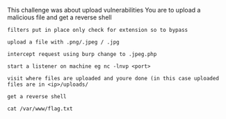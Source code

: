 This challenge was about upload vulnerabilities
    You are to upload  a malicious file and get a reverse shell

    filters put in place only check for extension so to bypass
    
    upload a file with .png/.jpeg / .jpg

    intercept request using burp change to .jpeg.php 
    
    start a listener on machine eg nc -lnvp <port>
    
    visit where files are uploaded and youre done (in this case uploaded files are in <ip>/uploads/

    get a reverse shell 

    cat /var/www/flag.txt
